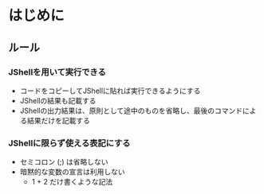 # はじめに

## ルール

### JShellを用いて実行できる

- コードをコピーしてJShellに貼れば実行できるようにする
- JShellの結果も記載する
- JShellの出力結果は、原則として途中のものを省略し、最後のコマンドによる結果だけを記載する

### JShellに限らず使える表記にする

- セミコロン (;) は省略しない
- 暗黙的な変数の宣言は利用しない
    - 1 + 2 だけ書くような記法

